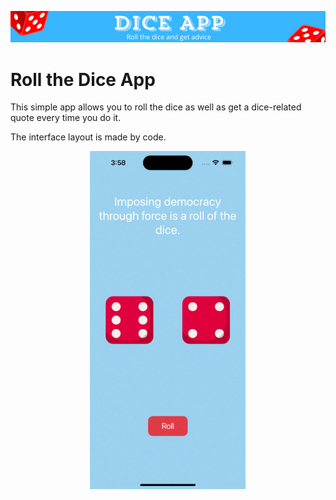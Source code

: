 <p align="center">
 <img width="1000px" src="DIC.png" alt="qr"/>
</p>

# Roll the Dice App
This simple app allows you to roll the dice as well as get a dice-related quote every time you do it.

The interface layout is made by code.

<p align="center">
 <img width="250px" src="SimulatorScreen.gif" alt="qr"/>
</p>
